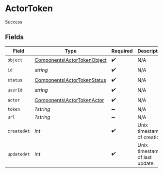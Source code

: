 # ActorToken

Success


## Fields

| Field                                                                      | Type                                                                       | Required                                                                   | Description                                                                |
| -------------------------------------------------------------------------- | -------------------------------------------------------------------------- | -------------------------------------------------------------------------- | -------------------------------------------------------------------------- |
| `object`                                                                   | [Components\ActorTokenObject](../../Models/Components/ActorTokenObject.md) | :heavy_check_mark:                                                         | N/A                                                                        |
| `id`                                                                       | *string*                                                                   | :heavy_check_mark:                                                         | N/A                                                                        |
| `status`                                                                   | [Components\ActorTokenStatus](../../Models/Components/ActorTokenStatus.md) | :heavy_check_mark:                                                         | N/A                                                                        |
| `userId`                                                                   | *string*                                                                   | :heavy_check_mark:                                                         | N/A                                                                        |
| `actor`                                                                    | [Components\ActorTokenActor](../../Models/Components/ActorTokenActor.md)   | :heavy_check_mark:                                                         | N/A                                                                        |
| `token`                                                                    | *?string*                                                                  | :heavy_minus_sign:                                                         | N/A                                                                        |
| `url`                                                                      | *?string*                                                                  | :heavy_minus_sign:                                                         | N/A                                                                        |
| `createdAt`                                                                | *int*                                                                      | :heavy_check_mark:                                                         | Unix timestamp of creation.<br/>                                           |
| `updatedAt`                                                                | *int*                                                                      | :heavy_check_mark:                                                         | Unix timestamp of last update.<br/>                                        |